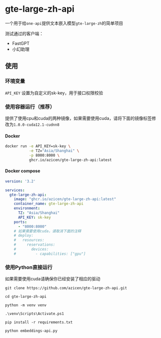 # gte-large-zh-api

一个用于给`one-api`提供文本嵌入模型`gte-large-zh`的简单项目

测试通过的客户端：
- FastGPT
- 小幻助理


## 使用

### 环境变量
`API_KEY` 设置为自定义的sk-key，用于接口权限校验


### 使用容器运行（推荐）

提供了使用cpu和cuda的两种镜像，如果需要使用cuda，请将下面的镜像标签修改为`1.0.0-cuda12.1-cudnn8`

#### Docker
```bash
docker run -e API_KEY=sk-key \
           -e TZ="Asia/Shanghai" \
           -p 8000:8000 \
           ghcr.io/azicen/gte-large-zh-api:latest
```

#### Docker compose
```yaml
version: '3.2'

services:
  gte-large-zh-api:
    image: "ghcr.io/azicen/gte-large-zh-api:latest"
    container_name: gte-large-zh-api
    environment:
      TZ: "Asia/Shanghai"
      API_KEY: sk-key
    ports:
      - "8000:8000"
	# 如果需要使用cuda，请取消下面的注释
    # deploy:
    #   resources:
    #     reservations:
    #       devices:
    #         - capabilities: ["gpu"]
```


### 使用Python直接运行

如果需要使用cuda请确保你已经安装了相应的驱动

```
git clone https://github.com/azicen/gte-large-zh-api.git

cd gte-large-zh-api

python -m venv venv

.\venv\Scripts\Activate.ps1

pip install -r requirements.txt

python embeddings-api.py
```
